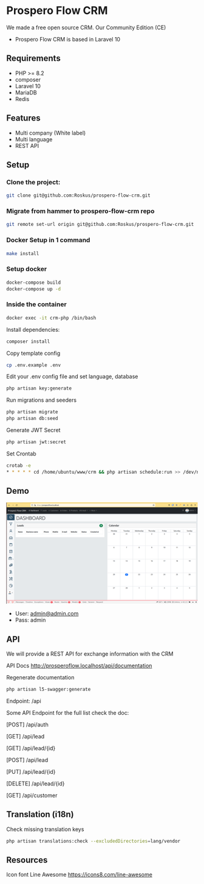 # Prospero Flow CRM
We made a free open source CRM. Our Community Edition (CE) 
- Prospero Flow CRM is based in Laravel 10

## Requirements
* PHP >= 8.2
* composer
* Laravel 10
* MariaDB
* Redis

## Features
* Multi company (White label)
* Multi language
* REST API

## Setup

### Clone the project:
```bash
git clone git@github.com:Roskus/prospero-flow-crm.git
```

### Migrate from hammer to prospero-flow-crm repo
```bash
git remote set-url origin git@github.com:Roskus/prospero-flow-crm.git
```

### Docker Setup in 1 command
```bash
make install
```

### Setup docker
```bash
docker-compose build
docker-compose up -d
```

### Inside the container

```bash
docker exec -it crm-php /bin/bash
```

Install dependencies:
```bash
composer install
```
Copy template config
```bash
cp .env.example .env
```
Edit your .env config file and set language, database
```bash
php artisan key:generate
```
Run migrations and seeders
```bash
php artisan migrate
php artisan db:seed
```
Generate JWT Secret
```bash
php artisan jwt:secret
```

Set Crontab
```bash
crotab -e
* * * * * cd /home/ubuntu/www/crm && php artisan schedule:run >> /dev/null 2>&1
```

## Demo
![](doc/screenshoot.png)
* User: admin@admin.com
* Pass: admin

## API
We will provide a REST API for exchange information with the CRM

API Docs
http://prosperoflow.localhost/api/documentation

Regenerate documentation
```bash
php artisan l5-swagger:generate
```

Endpoint:
/api

Some API Endpoint for the full list check the doc:

[POST] /api/auth

[GET] /api/lead

[GET] /api/lead/{id}

[POST] /api/lead

[PUT] /api/lead/{id}

[DELETE] /api/lead/{id}

[GET] /api/customer

## Translation (i18n)
Check missing translation keys
```bash
php artisan translations:check --excludedDirectories=lang/vendor
```

## Resources
Icon font Line Awesome
https://icons8.com/line-awesome
